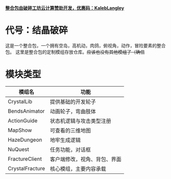 **[整合包由破碎工坊云计算赞助开发，优惠码：KalebLangley](https://www.crash.work/buy/KalebLangley)**

# 代号：结晶破碎

这是一个整合包，一个拥有空岛，高机动，肉鸽，俯视角，动作，冒险要素的整合包。
这里是整合包的定制模组存放仓库。~~应该也没有其他模组了（确信~~

# 模块类型

| 模组名             | 功能             |
|-----------------|----------------|
| CrystalLib      | 提供基础的开发轮子      |
| BendsAnimator   | 动画轮子，弯曲肢体      |
| ActionGuide     | 状态机逻辑与攻击类型注册   |
| MapShow         | 可查看的三维地图       |
| HazeDungeon     | 地牢生成逻辑         |
| NuQuest         | 任务功能，对话框       |
| FractureClient  | 客户端修改，视角、背包、界面 |
| CrystalFracture | 核心模组，主要内容承载    |
